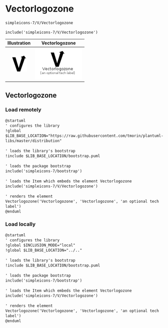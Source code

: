 # Vectorlogozone


```text
simpleicons-7/V/Vectorlogozone
```

```text
include('simpleicons-7/V/Vectorlogozone')
```



| Illustration | Vectorlogozone |
| :---: | :---: |
| ![illustration for Illustration](../../simpleicons-7/V/Vectorlogozone.png) | ![illustration for Vectorlogozone](../../simpleicons-7/V/Vectorlogozone.Local.png) |




## Vectorlogozone

### Load remotely
```plantuml
@startuml
' configures the library
!global $LIB_BASE_LOCATION="https://raw.githubusercontent.com/tmorin/plantuml-libs/master/distribution"

' loads the library's bootstrap
!include $LIB_BASE_LOCATION/bootstrap.puml

' loads the package bootstrap
include('simpleicons-7/bootstrap')

' loads the Item which embeds the element Vectorlogozone
include('simpleicons-7/V/Vectorlogozone')

' renders the element
Vectorlogozone('Vectorlogozone', 'Vectorlogozone', 'an optional tech label')
@enduml
```

### Load locally
```plantuml
@startuml
' configures the library
!global $INCLUSION_MODE="local"
!global $LIB_BASE_LOCATION="../.."

' loads the library's bootstrap
!include $LIB_BASE_LOCATION/bootstrap.puml

' loads the package bootstrap
include('simpleicons-7/bootstrap')

' loads the Item which embeds the element Vectorlogozone
include('simpleicons-7/V/Vectorlogozone')

' renders the element
Vectorlogozone('Vectorlogozone', 'Vectorlogozone', 'an optional tech label')
@enduml
```

